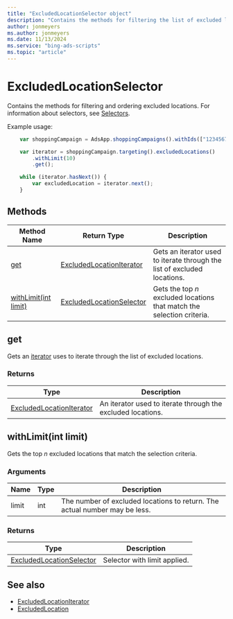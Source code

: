```yaml
---
title: "ExcludedLocationSelector object"
description: "Contains the methods for filtering the list of excluded locations to return."
author: jonmeyers
ms.author: jonmeyers
ms.date: 11/13/2024
ms.service: "bing-ads-scripts"
ms.topic: "article"
---
```


# ExcludedLocationSelector

Contains the methods for filtering and ordering excluded locations. For information about selectors, see [Selectors](../concepts/selectors.md).

Example usage:
```javascript
    var shoppingCampaign = AdsApp.shoppingCampaigns().withIds(["123456789"]).get().next();

    var iterator = shoppingCampaign.targeting().excludedLocations()
        .withLimit(10)
        .get();

    while (iterator.hasNext()) {
        var excludedLocation = iterator.next();
    }
```

## Methods
|Method Name|Return Type|Description|
|-|-|-
[get](#get)|[ExcludedLocationIterator](./ExcludedLocationIterator.md)|Gets an iterator used to iterate through the list of excluded locations.
[withLimit(int limit)](#withlimit-int-limit-)|[ExcludedLocationSelector](./ExcludedLocationSelector.md)|Gets the top *n* excluded locations that match the selection criteria.


## <a name="get"></a>get
Gets an [iterator](../concepts/iterators.md) uses to iterate through the list of excluded locations.

### Returns
|Type|Description|
|-|-
[ExcludedLocationIterator](./ExcludedLocationIterator.md)|An iterator used to iterate through the excluded locations.


## <a name="withlimit-int-limit-"></a>withLimit(int limit)
Gets the top *n* excluded locations that match the selection criteria.

### Arguments
|Name|Type|Description|
|-|-|-
limit|int|The number of excluded locations to return. The actual number may be less.

### Returns
|Type|Description|
|-|-
[ExcludedLocationSelector](./ExcludedLocationSelector.md)|Selector with limit applied.



## See also
- [ExcludedLocationIterator](./ExcludedLocationIterator.md)
- [ExcludedLocation](./ExcludedLocation.md)
